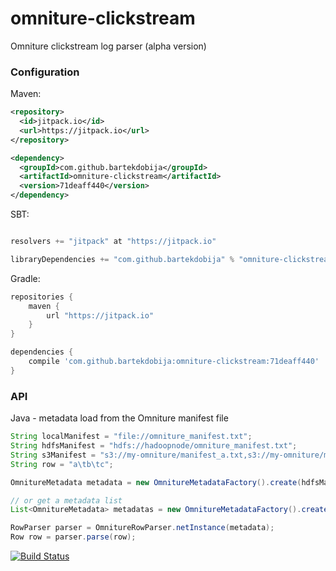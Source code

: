 # omniture-clickstream
Omniture clickstream log parser (alpha version)

### Configuration

Maven:

```xml
<repository>
  <id>jitpack.io</id>
  <url>https://jitpack.io</url>
</repository>

<dependency>
  <groupId>com.github.bartekdobija</groupId>
  <artifactId>omniture-clickstream</artifactId>
  <version>71deaff440</version>
</dependency>
```

SBT:

```sbt

resolvers += "jitpack" at "https://jitpack.io"

libraryDependencies += "com.github.bartekdobija" % "omniture-clickstream" % "71deaff440"

```

Gradle:

```gradle
repositories {
    maven {
        url "https://jitpack.io"
    }
}

dependencies {
    compile 'com.github.bartekdobija:omniture-clickstream:71deaff440'
}
```

### API

Java - metadata load from the Omniture manifest file

```java
String localManifest = "file://omniture_manifest.txt";
String hdfsManifest = "hdfs://hadoopnode/omniture_manifest.txt";
String s3Manifest = "s3://my-omniture/manifest_a.txt,s3://my-omniture/manifest_b.txt";
String row = "a\tb\tc";

OmnitureMetadata metadata = new OmnitureMetadataFactory().create(hdfsManifest);

// or get a metadata list
List<OmnitureMetadata> metadatas = new OmnitureMetadataFactory().create(s3Manifest, ",");

RowParser parser = OmnitureRowParser.netInstance(metadata);
Row row = parser.parse(row);
```

[![Build Status](https://travis-ci.org/bartekdobija/omniture-clickstream.svg?branch=master)](https://travis-ci.org/bartekdobija/omniture-clickstream)